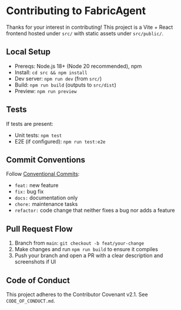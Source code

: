# Contributing to FabricAgent

Thanks for your interest in contributing! This project is a Vite + React frontend hosted under `src/` with static assets under `src/public/`.

## Local Setup

- Prereqs: Node.js 18+ (Node 20 recommended), npm
- Install: `cd src && npm install`
- Dev server: `npm run dev` (from `src/`)
- Build: `npm run build` (outputs to `src/dist`)
- Preview: `npm run preview`

## Tests

If tests are present:
- Unit tests: `npm test`
- E2E (if configured): `npm run test:e2e`

## Commit Conventions

Follow [Conventional Commits](https://www.conventionalcommits.org/):
- `feat:` new feature
- `fix:` bug fix
- `docs:` documentation only
- `chore:` maintenance tasks
- `refactor:` code change that neither fixes a bug nor adds a feature

## Pull Request Flow

1. Branch from `main`: `git checkout -b feat/your-change`
2. Make changes and run `npm run build` to ensure it compiles
3. Push your branch and open a PR with a clear description and screenshots if UI

## Code of Conduct

This project adheres to the Contributor Covenant v2.1. See `CODE_OF_CONDUCT.md`.
